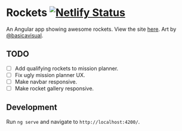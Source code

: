 # Rockets [![Netlify Status](https://api.netlify.com/api/v1/badges/b50ac369-3f63-4d6d-8089-ae69b804d781/deploy-status)](https://app.netlify.com/sites/rockets-fotijr/deploys)
An Angular app showing awesome rockets. View the site [here](https://rockets.fotijr.com/). Art by [@basicavisual](https://twitter.com/basicavisual).

## TODO
- [ ] Add qualifying rockets to mission planner.
- [ ] Fix ugly mission planner UX.
- [ ] Make navbar responsive.
- [ ] Make rocket gallery responsive.

## Development
Run `ng serve` and navigate to `http://localhost:4200/`.
